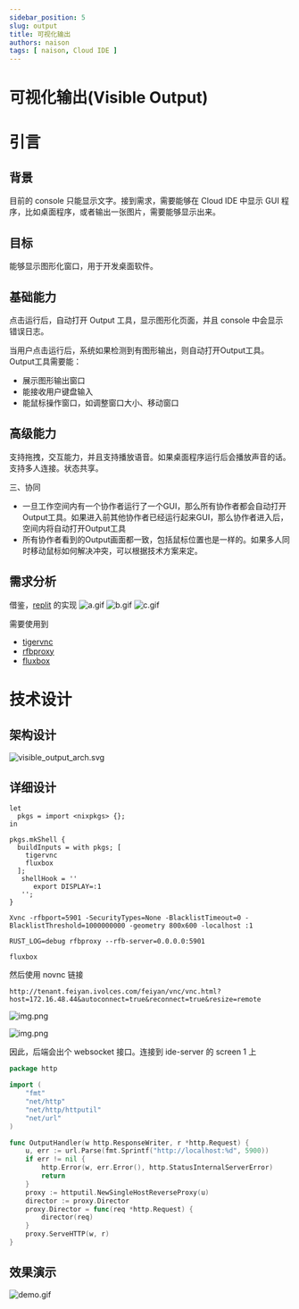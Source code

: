 ```yaml
---
sidebar_position: 5
slug: output
title: 可视化输出
authors: naison
tags: [ naison, Cloud IDE ]
---
```


# 可视化输出(Visible Output)

# 引言

## 背景

目前的 console 只能显示文字。接到需求，需要能够在 Cloud IDE 中显示 GUI 程序，比如桌面程序，或者输出一张图片，需要能够显示出来。

## 目标

能够显示图形化窗口，用于开发桌面软件。

## 基础能力

点击运行后，自动打开 Output 工具，显示图形化页面，并且 console 中会显示错误日志。

当用户点击运行后，系统如果检测到有图形输出，则自动打开Output工具。Output工具需要能：

- 展示图形输出窗口
- 能接收用户键盘输入
- 能鼠标操作窗口，如调整窗口大小、移动窗口

## 高级能力

支持拖拽，交互能力，并且支持播放语音。如果桌面程序运行后会播放声音的话。支持多人连接。状态共享。

三、协同

- 一旦工作空间内有一个协作者运行了一个GUI，那么所有协作者都会自动打开Output工具。如果进入前其他协作者已经运行起来GUI，那么协作者进入后，空间内将自动打开Output工具
- 所有协作者看到的Output画面都一致，包括鼠标位置也是一样的。如果多人同时移动鼠标如何解决冲突，可以根据技术方案来定。

## 需求分析

借鉴，[replit](https://docs.replit.com/additional-resources/streaming-native-graphics-vnc) 的实现
![a.gif](output/java_swing.gif)
![b.gif](output/qt.gif)
![c.gif](output/python_matplotlib.gif)

需要使用到

- [tigervnc](https://github.com/TigerVNC/tigervnc)
- [rfbproxy](https://github.com/replit/rfbproxy)
- [fluxbox](https://github.com/fluxbox/fluxbox)

# 技术设计

## 架构设计

![visible_output_arch.svg](output/visible_output_arch.svg)

## 详细设计

```text
let
  pkgs = import <nixpkgs> {};
in

pkgs.mkShell {
  buildInputs = with pkgs; [
    tigervnc
    fluxbox
  ];
   shellHook = ''
      export DISPLAY=:1
   '';
}
```

```shell
Xvnc -rfbport=5901 -SecurityTypes=None -BlacklistTimeout=0 -BlacklistThreshold=1000000000 -geometry 800x600 -localhost :1
```

```shell
RUST_LOG=debug rfbproxy --rfb-server=0.0.0.0:5901 
```

```shell
fluxbox
```

然后使用 novnc 链接

```text
http://tenant.feiyan.ivolces.com/feiyan/vnc/vnc.html?host=172.16.48.44&autoconnect=true&reconnect=true&resize=remote
```

![img.png](output/without_fluxbox.png)

![img.png](output/with_fluxbox.png)

因此，后端会出个 websocket 接口。连接到 ide-server 的 screen 1 上

```go
package http

import (
	"fmt"
	"net/http"
	"net/http/httputil"
	"net/url"
)

func OutputHandler(w http.ResponseWriter, r *http.Request) {
	u, err := url.Parse(fmt.Sprintf("http://localhost:%d", 5900))
	if err != nil {
		http.Error(w, err.Error(), http.StatusInternalServerError)
		return
	}
	proxy := httputil.NewSingleHostReverseProxy(u)
	director := proxy.Director
	proxy.Director = func(req *http.Request) {
		director(req)
	}
	proxy.ServeHTTP(w, r)
}
```

## 效果演示

![demo.gif](output/demo.gif)